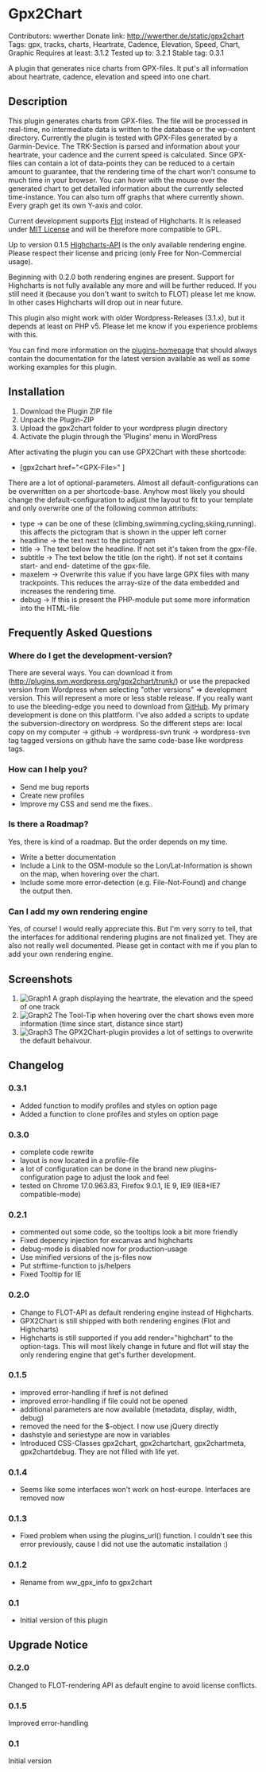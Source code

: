 # Gpx2Chart #

Contributors: wwerther
Donate link: http://wwerther.de/static/gpx2chart
Tags: gpx, tracks, charts, Heartrate, Cadence, Elevation, Speed, Chart, Graphic
Requires at least: 3.1.2
Tested up to: 3.2.1
Stable tag: 0.3.1

A plugin that generates nice charts from GPX-files. It put's all information about heartrate, cadence, elevation and speed into one chart. 

## Description ##

This plugin generates charts from GPX-files. The file will be processed in real-time, no intermediate data is written to the database or the wp-content directory. Currently the plugin is tested with GPX-Files generated by a Garmin-Device.
The TRK-Section is parsed and information about your heartrate, your cadence and the current speed is calculated. Since GPX-files can contain a lot of data-points they can be reduced to a certain amount to guarantee, that the rendering time of the chart won't consume to much time in your browser.
You can hover with the mouse over the generated chart to get detailed information about the currently selected time-instance. You can also turn off graphs that where currently shown. Every graph get its own Y-axis and color.

Current development supports [Flot](http://code.google.com/p/flot/) instead of Highcharts. It is released under [MIT License](http://www.opensource.org/licenses/mit-license.php) and will be therefore more compatible to GPL.

Up to version 0.1.5 [Highcharts-API](http://www.highcharts.com/) is the only available rendering engine. Please respect their license and pricing (only Free for Non-Commercial usage).

Beginning with 0.2.0 both rendering engines are present. Support for Highcharts is not fully available any more and will be further reduced. If you still need it (because you don't want to switch to FLOT) please let me know. In other cases Highcharts will drop out in near future.

This plugin also might work with older Wordpress-Releases (3.1.x), but it depends at least on PHP v5. Please let me know if you experience problems with this. 

You can find more information on the [plugins-homepage](http://wwerther.de/static/gpx2chart) that should always contain the documentation for the latest version available as well as some working examples for this plugin.

## Installation ##

1. Download the Plugin ZIP file
1. Unpack the Plugin-ZIP
1. Upload the gpx2chart folder to your wordpress plugin directory
1. Activate the plugin through the 'Plugins' menu in WordPress

After activating the plugin you can use GPX2Chart with these shortcode:

* \[gpx2chart href="\<GPX-File\>" \]

There are a lot of optional-parameters. Almost all default-configurations can be overwritten on a per shortcode-base. Anyhow most likely you should change the default-configuration to adjust the layout to fit to your template and only overwrite one of the following common attributs:

* type \-\> can be one of these (climbing,swimming,cycling,skiing,running). this affects the pictogram that is shown in the upper left corner
* headline \-\> the text next to the pictogram
* title \-\> The text below the headline. If not set it's taken from the gpx-file.
* subtitle \-\> The text below the title (on the right). If not set it contains start- and end- datetime of the gpx-file.
* maxelem \-\> Overwrite this value if you have large GPX files with many trackpoints. This reduces the array-size of the data embedded and increases the rendering time.
* debug \-\> If this is present the PHP-module put some more information into the HTML-file

## Frequently Asked Questions ##

### Where do I get the development-version? ###

There are several ways. You can download it from (http://plugins.svn.wordpress.org/gpx2chart/trunk/) or use the prepacked version from Wordpress when selecting "other versions" => development version. This will represent a more or less stable release.
If you really want to use the bleeding-edge you need to download from [GitHub](https://github.com/wwerther/Wordpress-GPX-Plugin). My primary development is done on this plattform. I've also added a scripts to update the subversion-directory on wordpress.
So the different steps are: local copy on my computer \-\> github \-\> wordpress-svn trunk \-\> wordpress-svn tag
tagged versions on github have the same code-base like wordpress tags.

### How can I help you? ###

* Send me bug reports
* Create new profiles
* Improve my CSS and send me the fixes..

### Is there a Roadmap? ###

Yes, there is kind of a roadmap. But the order depends on my time.

* Write a better documentation
* Include a Link to the OSM-module so the Lon/Lat-Information is shown on the map, when hovering over the chart.
* Include some more error-detection (e.g. File-Not-Found) and change the output then.

### Can I add my own rendering engine ###

Yes, of course! I would really appreciate this. But I'm very sorry to tell, that the interfaces for additional rendering plugins are not finalized yet. They are also not really well documented. Please get in contact with me if you plan to add your own rendering engine. 

## Screenshots ##

1. ![Graph1][screenshot1] A graph displaying the heartrate, the elevation and the speed of one track
2. ![Graph2][screenshot2] The Tool-Tip when hovering over the chart shows even more information (time since start, distance since start)
3. ![Graph3][screenshot3] The GPX2Chart-plugin provides a lot of settings to overwrite the default behaivour.

## Changelog ##

### 0.3.1 ###
* Added function to modify profiles and styles on option page
* Added a function to clone profiles and styles on option page

### 0.3.0 ###
* complete code rewrite
* layout is now located in a profile-file
* a lot of configuration can be done in the brand new plugins-configuration page to adjust the look and feel
* tested on Chrome 17.0.963.83, Firefox 9.0.1, IE 9, IE9 (IE8+IE7 compatible-mode)

### 0.2.1 ###
* commented out some code, so the tooltips look a bit more friendly
* Fixed depency injection for excanvas and highcharts
* debug-mode is disabled now for production-usage
* Use minified versions of the js-files now
* Put strftime-function to js/helpers
* Fixed Tooltip for IE

### 0.2.0 ###

* Change to FLOT-API as default rendering engine instead of Highcharts. 
* GPX2Chart is still shipped with both rendering engines (Flot and Highcharts)
* Highcharts is still supported if you add render="highchart" to the option-tags. This will most likely change in future and flot will stay the only rendering engine that get's further development.

### 0.1.5 ###

* improved error-handling if href is not defined
* improved error-handling if file could not be opened
* additional parameters are now available (metadata, display, width, debug)
* removed the need for the $-object. I now use jQuery directly
* dashstyle and seriestype are now in variables
* Introduced CSS-Classes gpx2chart, gpx2chartchart, gpx2chartmeta, gpx2chartdebug. They are not filled with life yet.

### 0.1.4 ###

* Seems like some interfaces won't work on host-europe. Interfaces are removed now

### 0.1.3 ###

* Fixed problem when using the plugins\_url() function. I couldn't see this error previously, cause I did not use the automatic installation :)

### 0.1.2 ###

* Rename from ww\_gpx\_info to gpx2chart

### 0.1 ###

* Initial version of this plugin

## Upgrade Notice ##

### 0.2.0 ###

Changed to FLOT-rendering API as default engine to avoid license conflicts.

### 0.1.5 ###

Improved error-handling

### 0.1 ###

Initial version

[screenshot1]: https://github.com/wwerther/Wordpress-GPX-Plugin/raw/master/screenshots/screenshot-1.png "Graph1"
[screenshot2]: https://github.com/wwerther/Wordpress-GPX-Plugin/raw/master/screenshots/screenshot-2.png "Graph2"
[screenshot3]: https://github.com/wwerther/Wordpress-GPX-Plugin/raw/master/screenshots/screenshot-3.png "Graph3"
